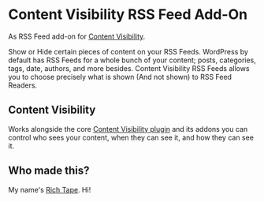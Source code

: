 # Content Visibility RSS Feed Add-On

As RSS Feed add-on for [Content Visibility](https://wordpress.org/plugins/content-visibility/).

Show or Hide certain pieces of content on your RSS Feeds. WordPress by default has RSS Feeds for a whole bunch of your content; posts, categories, tags, date, authors, and more besides. Content Visibility RSS Feeds allows you to choose precisely what is shown (And not shown) to RSS Feed Readers.

## Content Visibility

Works alongside the core [Content Visibility plugin](https://github.com/richardtape/content-visibility) and its addons you can control who sees your content, when they can see it, and how they can see it.

## Who made this?

My name's [Rich Tape](https://richardtape.com/). Hi! 